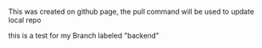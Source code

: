 This was created on github page, the pull command will be used to update local repo

this is a test for my Branch labeled "backend"